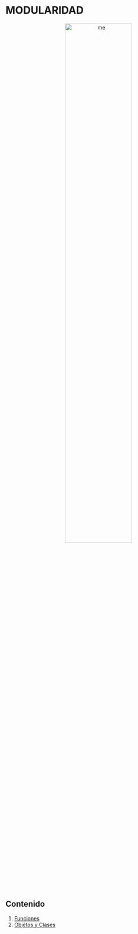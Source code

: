 # MODULARIDAD

<div align=center>
<img src="../extras/pixel-jeff-matrix-s.gif" alt="me" width="60%">
</div>

## Contenido
1. [Funciones](https://github.com/Chugani05/1-DAW/tree/main/PRO/ut4/funciones)
2. [Objetos y Clases](https://github.com/Chugani05/1-DAW/tree/main/PRO/ut4/poo)